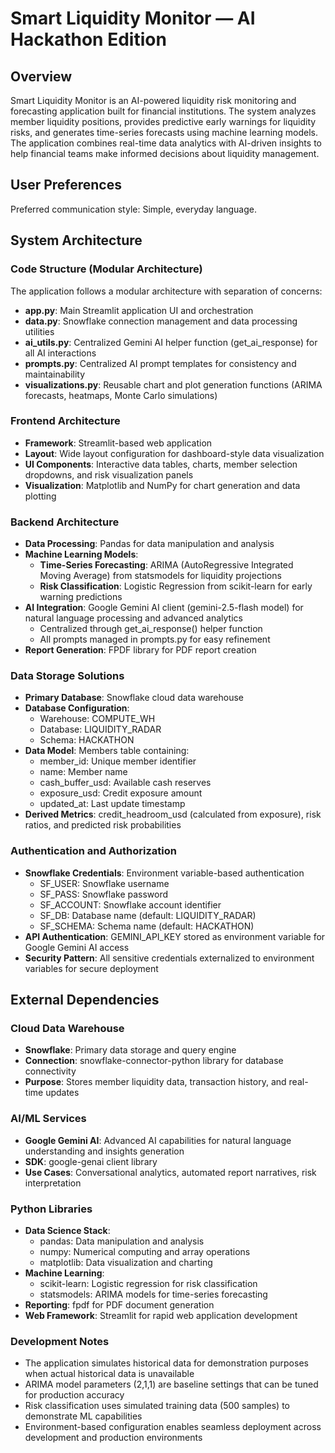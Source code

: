 # Smart Liquidity Monitor — AI Hackathon Edition

## Overview

Smart Liquidity Monitor is an AI-powered liquidity risk monitoring and forecasting application built for financial institutions. The system analyzes member liquidity positions, provides predictive early warnings for liquidity risks, and generates time-series forecasts using machine learning models. The application combines real-time data analytics with AI-driven insights to help financial teams make informed decisions about liquidity management.

## User Preferences

Preferred communication style: Simple, everyday language.

## System Architecture

### Code Structure (Modular Architecture)
The application follows a modular architecture with separation of concerns:
- **app.py**: Main Streamlit application UI and orchestration
- **data.py**: Snowflake connection management and data processing utilities
- **ai_utils.py**: Centralized Gemini AI helper function (get_ai_response) for all AI interactions
- **prompts.py**: Centralized AI prompt templates for consistency and maintainability
- **visualizations.py**: Reusable chart and plot generation functions (ARIMA forecasts, heatmaps, Monte Carlo simulations)

### Frontend Architecture
- **Framework**: Streamlit-based web application
- **Layout**: Wide layout configuration for dashboard-style data visualization
- **UI Components**: Interactive data tables, charts, member selection dropdowns, and risk visualization panels
- **Visualization**: Matplotlib and NumPy for chart generation and data plotting

### Backend Architecture
- **Data Processing**: Pandas for data manipulation and analysis
- **Machine Learning Models**:
  - **Time-Series Forecasting**: ARIMA (AutoRegressive Integrated Moving Average) from statsmodels for liquidity projections
  - **Risk Classification**: Logistic Regression from scikit-learn for early warning predictions
- **AI Integration**: Google Gemini AI client (gemini-2.5-flash model) for natural language processing and advanced analytics
  - Centralized through get_ai_response() helper function
  - All prompts managed in prompts.py for easy refinement
- **Report Generation**: FPDF library for PDF report creation

### Data Storage Solutions
- **Primary Database**: Snowflake cloud data warehouse
- **Database Configuration**:
  - Warehouse: COMPUTE_WH
  - Database: LIQUIDITY_RADAR
  - Schema: HACKATHON
- **Data Model**: Members table containing:
  - member_id: Unique member identifier
  - name: Member name
  - cash_buffer_usd: Available cash reserves
  - exposure_usd: Credit exposure amount
  - updated_at: Last update timestamp
- **Derived Metrics**: credit_headroom_usd (calculated from exposure), risk ratios, and predicted risk probabilities

### Authentication and Authorization
- **Snowflake Credentials**: Environment variable-based authentication
  - SF_USER: Snowflake username
  - SF_PASS: Snowflake password
  - SF_ACCOUNT: Snowflake account identifier
  - SF_DB: Database name (default: LIQUIDITY_RADAR)
  - SF_SCHEMA: Schema name (default: HACKATHON)
- **API Authentication**: GEMINI_API_KEY stored as environment variable for Google Gemini AI access
- **Security Pattern**: All sensitive credentials externalized to environment variables for secure deployment

## External Dependencies

### Cloud Data Warehouse
- **Snowflake**: Primary data storage and query engine
- **Connection**: snowflake-connector-python library for database connectivity
- **Purpose**: Stores member liquidity data, transaction history, and real-time updates

### AI/ML Services
- **Google Gemini AI**: Advanced AI capabilities for natural language understanding and insights generation
- **SDK**: google-genai client library
- **Use Cases**: Conversational analytics, automated report narratives, risk interpretation

### Python Libraries
- **Data Science Stack**:
  - pandas: Data manipulation and analysis
  - numpy: Numerical computing and array operations
  - matplotlib: Data visualization and charting
- **Machine Learning**:
  - scikit-learn: Logistic regression for risk classification
  - statsmodels: ARIMA models for time-series forecasting
- **Reporting**: fpdf for PDF document generation
- **Web Framework**: Streamlit for rapid web application development

### Development Notes
- The application simulates historical data for demonstration purposes when actual historical data is unavailable
- ARIMA model parameters (2,1,1) are baseline settings that can be tuned for production accuracy
- Risk classification uses simulated training data (500 samples) to demonstrate ML capabilities
- Environment-based configuration enables seamless deployment across development and production environments